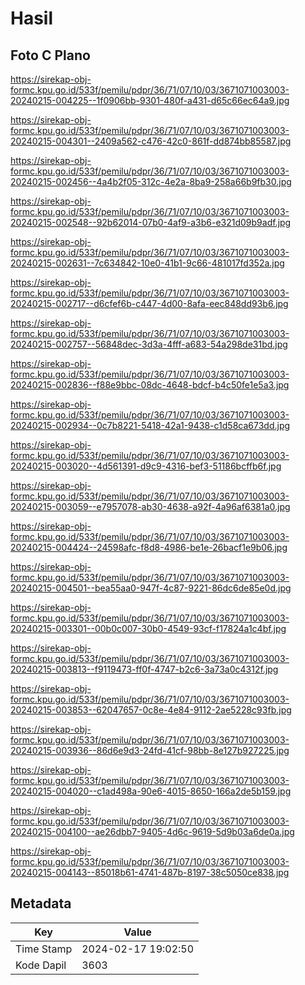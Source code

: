 # Hasil

## Foto C Plano

https://sirekap-obj-formc.kpu.go.id/533f/pemilu/pdpr/36/71/07/10/03/3671071003003-20240215-004225--1f0906bb-9301-480f-a431-d65c66ec64a9.jpg

https://sirekap-obj-formc.kpu.go.id/533f/pemilu/pdpr/36/71/07/10/03/3671071003003-20240215-004301--2409a562-c476-42c0-861f-dd874bb85587.jpg

https://sirekap-obj-formc.kpu.go.id/533f/pemilu/pdpr/36/71/07/10/03/3671071003003-20240215-002456--4a4b2f05-312c-4e2a-8ba9-258a66b9fb30.jpg

https://sirekap-obj-formc.kpu.go.id/533f/pemilu/pdpr/36/71/07/10/03/3671071003003-20240215-002548--92b62014-07b0-4af9-a3b6-e321d09b9adf.jpg

https://sirekap-obj-formc.kpu.go.id/533f/pemilu/pdpr/36/71/07/10/03/3671071003003-20240215-002631--7c634842-10e0-41b1-9c66-481017fd352a.jpg

https://sirekap-obj-formc.kpu.go.id/533f/pemilu/pdpr/36/71/07/10/03/3671071003003-20240215-002717--d6cfef6b-c447-4d00-8afa-eec848dd93b6.jpg

https://sirekap-obj-formc.kpu.go.id/533f/pemilu/pdpr/36/71/07/10/03/3671071003003-20240215-002757--56848dec-3d3a-4fff-a683-54a298de31bd.jpg

https://sirekap-obj-formc.kpu.go.id/533f/pemilu/pdpr/36/71/07/10/03/3671071003003-20240215-002836--f88e9bbc-08dc-4648-bdcf-b4c50fe1e5a3.jpg

https://sirekap-obj-formc.kpu.go.id/533f/pemilu/pdpr/36/71/07/10/03/3671071003003-20240215-002934--0c7b8221-5418-42a1-9438-c1d58ca673dd.jpg

https://sirekap-obj-formc.kpu.go.id/533f/pemilu/pdpr/36/71/07/10/03/3671071003003-20240215-003020--4d561391-d9c9-4316-bef3-51186bcffb6f.jpg

https://sirekap-obj-formc.kpu.go.id/533f/pemilu/pdpr/36/71/07/10/03/3671071003003-20240215-003059--e7957078-ab30-4638-a92f-4a96af6381a0.jpg

https://sirekap-obj-formc.kpu.go.id/533f/pemilu/pdpr/36/71/07/10/03/3671071003003-20240215-004424--24598afc-f8d8-4986-be1e-26bacf1e9b06.jpg

https://sirekap-obj-formc.kpu.go.id/533f/pemilu/pdpr/36/71/07/10/03/3671071003003-20240215-004501--bea55aa0-947f-4c87-9221-86dc6de85e0d.jpg

https://sirekap-obj-formc.kpu.go.id/533f/pemilu/pdpr/36/71/07/10/03/3671071003003-20240215-003301--00b0c007-30b0-4549-93cf-f17824a1c4bf.jpg

https://sirekap-obj-formc.kpu.go.id/533f/pemilu/pdpr/36/71/07/10/03/3671071003003-20240215-003813--f9119473-ff0f-4747-b2c6-3a73a0c4312f.jpg

https://sirekap-obj-formc.kpu.go.id/533f/pemilu/pdpr/36/71/07/10/03/3671071003003-20240215-003853--62047657-0c8e-4e84-9112-2ae5228c93fb.jpg

https://sirekap-obj-formc.kpu.go.id/533f/pemilu/pdpr/36/71/07/10/03/3671071003003-20240215-003936--86d6e9d3-24fd-41cf-98bb-8e127b927225.jpg

https://sirekap-obj-formc.kpu.go.id/533f/pemilu/pdpr/36/71/07/10/03/3671071003003-20240215-004020--c1ad498a-90e6-4015-8650-166a2de5b159.jpg

https://sirekap-obj-formc.kpu.go.id/533f/pemilu/pdpr/36/71/07/10/03/3671071003003-20240215-004100--ae26dbb7-9405-4d6c-9619-5d9b03a6de0a.jpg

https://sirekap-obj-formc.kpu.go.id/533f/pemilu/pdpr/36/71/07/10/03/3671071003003-20240215-004143--85018b61-4741-487b-8197-38c5050ce838.jpg


## Metadata

| Key        | Value               |
| ---------- | ------------------- |
| Time Stamp | 2024-02-17 19:02:50 |
| Kode Dapil | 3603                |



